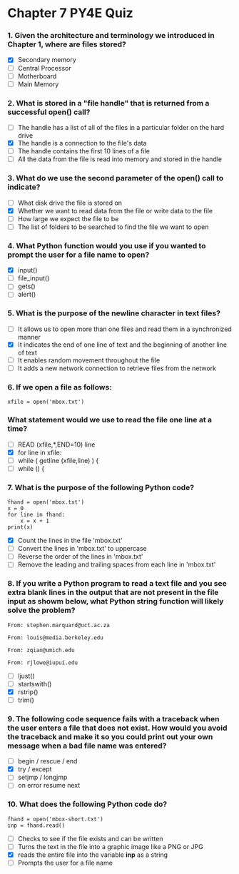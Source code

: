 # Chapter 7 PY4E Quiz

### 1. Given the architecture and terminology we introduced in Chapter 1, where are files stored?
- [x] Secondary memory
- [ ] Central Processor
- [ ] Motherboard
- [ ] Main Memory

### 2. What is stored in a "file handle" that is returned from a successful __open()__ call?  
- [ ] The handle has a list of all of the files in a particular folder on the hard drive
- [x] The handle is a connection to the file's data
- [ ] The handle contains the first 10 lines of a file
- [ ] All the data from the file is read into memory and stored in the handle

### 3. What do we use the second parameter of the __open()__ call to indicate?   
- [ ] What disk drive the file is stored on
- [x] Whether we want to read data from the file or write data to the file
- [ ] How large we expect the file to be
- [ ] The list of folders to be searched to find the file we want to open

### 4. What Python function would you use if you wanted to prompt the user for a file name to open?   
- [x] input()
- [ ] file_input()
- [ ] gets()
- [ ] alert()

### 5. What is the purpose of the newline character in text files?  
- [ ] It allows us to open more than one files and read them in a synchronized manner
- [x] It indicates the end of one line of text and the beginning of another line of text
- [ ] It enables random movement throughout the file
- [ ] It adds a new network connection to retrieve files from the network

### 6. If we open a file as follows:
```
xfile = open('mbox.txt')
```
### What statement would we use to read the file one line at a time?
- [ ] READ (xfile,*,END=10) line
- [x] for line in xfile:
- [ ] while ( getline (xfile,line) ) {
- [ ] while (<xfile>) {

### 7. What is the purpose of the following Python code?
```
fhand = open('mbox.txt')
x = 0
for line in fhand:
    x = x + 1
print(x)
```
- [x] Count the lines in the file 'mbox.txt'
- [ ] Convert the lines in 'mbox.txt' to uppercase
- [ ] Reverse the order of the lines in 'mbox.txt'
- [ ] Remove the leading and trailing spaces from each line in 'mbox.txt'

### 8. If you write a Python program to read a text file and you see extra blank lines in the output that are not present in the file input as showm below, what Python string function will likely solve the problem?
```
From: stephen.marquard@uct.ac.za

From: louis@media.berkeley.edu

From: zqian@umich.edu

From: rjlowe@iupui.edu
```  
- [ ] ljust() 
- [ ] startswith()
- [x] rstrip()
- [ ] trim()

### 9. The following code sequence fails with a traceback when the user enters a file that does not exist. How would you avoid the traceback and make it so you could print out your own message when a bad file name was entered? 
- [ ] begin / rescue / end
- [x] try / except
- [ ] setjmp / longjmp
- [ ] on error resume next

### 10. What does the following Python code do?
```
fhand = open('mbox-short.txt')
inp = fhand.read()
```  
- [ ] Checks to see if the file exists and can be written
- [ ] Turns the text in the file into a graphic image like a PNG or JPG
- [x] reads the entire file into the variable __inp__ as a string
- [ ] Prompts the user for a file name
